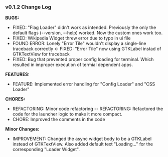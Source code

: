 ### v0.1.2 Change Log

**BUGS:**
- FIXED: "Flag Loader" didn't work as intended. Previously the only the default flags (--version, --help) worked. Now the custom ones work too.
- FIXED: Wikipedia Widget threw error due to typo in ui file
- FOUND ERROR: Lonely "Error Tile" wouldn't display a single-line traceback correctly <- FIXED: "Error Tile" now using GTKLabel instad of GTKTextView for traceback
- FIXED: Bug that prevented proper config loading for terminal. Which resulted in improper execution of termial dependent apps.

**FEATURES:**
- FEATURE: Implemented error handling for "Config Loader" and "CSS Loader"

**CHORES:**
- REFACTORING: Minor code refactoring
-- REFACTORING: Refactored the code for the launcher logic to make it more compact.
- CHORE: Improved the comments in the code

**Minor Changes:**
- IMPROVEMENT: Changed the async widget body to be a GTKLabel instead of GTKTextView. Also added default text "Loading..." for the corresponding "Loader Widget".

